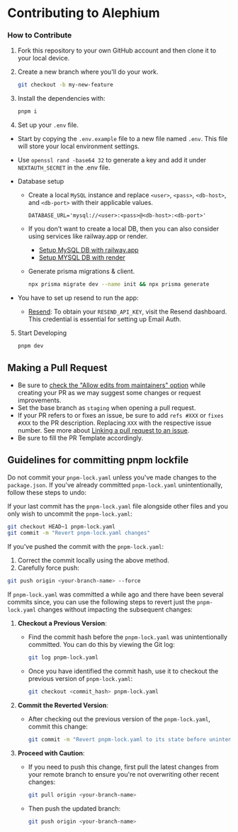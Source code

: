 # Contributing to Alephium

### How to Contribute

1. Fork this repository to your own GitHub account and then clone it to your local device.

2. Create a new branch where you'll do your work.
    ```bash
    git checkout -b my-new-feature
    ```
3. Install the dependencies with:
    ```bash
    pnpm i
    ```
4. Set up your `.env` file.
  - Start by copying the `.env.example` file to a new file named `.env`. This file will store your local environment settings.
  - Use `openssl rand -base64 32` to generate a key and add it under `NEXTAUTH_SECRET` in the .env file.
  - Database setup
    - Create a local `MySQL` instance and replace `<user>`, `<pass>`, `<db-host>`, and `<db-port>` with their applicable values.
      ```
      DATABASE_URL='mysql://<user>:<pass>@<db-host>:<db-port>'
      ``` 
    - If you don't want to create a local DB, then you can also consider using services like railway.app or render.
      - [Setup MySQL DB with railway.app](https://docs.railway.app/guides/mysql)
      - [Setup MYSQL DB with render](https://docs.render.com/deploy-mysql)

    - Generate prisma migrations & client.
      ```bash
      npx prisma migrate dev --name init && npx prisma generate
      ```
      
  - You have to set up resend to run the app:
    - [Resend](https://resend.com): To obtain your `RESEND_API_KEY`, visit the Resend dashboard. This credential is essential for setting up Email Auth.

5. Start Developing
    ```bash
    pnpm dev
    ```

## Making a Pull Request

- Be sure to [check the "Allow edits from maintainers" option](https://docs.github.com/en/pull-requests/collaborating-with-pull-requests/working-with-forks/allowing-changes-to-a-pull-request-branch-created-from-a-fork) while creating your PR as we may suggest some changes or request improvements.
- Set the base branch as `staging` when opening a pull request.
- If your PR refers to or fixes an issue, be sure to add `refs #XXX` or `fixes #XXX` to the PR description. Replacing `XXX` with the respective issue number. See more about [Linking a pull request to an issue](https://docs.github.com/en/issues/tracking-your-work-with-issues/linking-a-pull-request-to-an-issue).
- Be sure to fill the PR Template accordingly.

## Guidelines for committing pnpm lockfile

Do not commit your `pnpm-lock.yaml` unless you've made changes to the `package.json`. If you've already committed `pnpm-lock.yaml` unintentionally, follow these steps to undo:

If your last commit has the `pnpm-lock.yaml` file alongside other files and you only wish to uncommit the `pnpm-lock.yaml`:
   ```bash
   git checkout HEAD~1 pnpm-lock.yaml
   git commit -m "Revert pnpm-lock.yaml changes"
   ```
If you've pushed the commit with the `pnpm-lock.yaml`:
   1. Correct the commit locally using the above method.
   2. Carefully force push:

   ```bash
   git push origin <your-branch-name> --force
   ```

If `pnpm-lock.yaml` was committed a while ago and there have been several commits since, you can use the following steps to revert just the `pnpm-lock.yaml` changes without impacting the subsequent changes:

1. **Checkout a Previous Version**:
   - Find the commit hash before the `pnpm-lock.yaml` was unintentionally committed. You can do this by viewing the Git log:
     ```bash
     git log pnpm-lock.yaml
     ```
   - Once you have identified the commit hash, use it to checkout the previous version of `pnpm-lock.yaml`:
     ```bash
     git checkout <commit_hash> pnpm-lock.yaml
     ```

2. **Commit the Reverted Version**:
   - After checking out the previous version of the `pnpm-lock.yaml`, commit this change:
     ```bash
     git commit -m "Revert pnpm-lock.yaml to its state before unintended changes"
     ```

3. **Proceed with Caution**:
   - If you need to push this change, first pull the latest changes from your remote branch to ensure you're not overwriting other recent changes:
     ```bash
     git pull origin <your-branch-name>
     ```
   - Then push the updated branch:
     ```bash
     git push origin <your-branch-name>
     ```